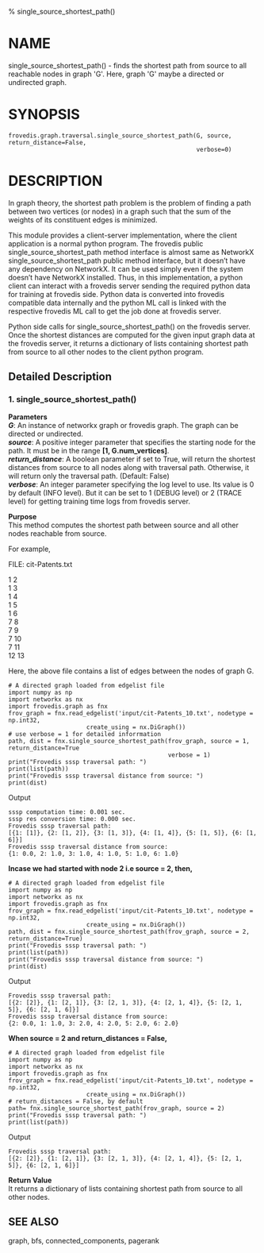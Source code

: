 % single_source_shortest_path()

# NAME  

single_source_shortest_path() - finds the shortest path from source to all reachable nodes in 
graph 'G'. Here, graph 'G' maybe a directed or undirected graph.  

# SYNOPSIS  

    frovedis.graph.traversal.single_source_shortest_path(G, source, return_distance=False, 
                                                         verbose=0)  

# DESCRIPTION  
In graph theory, the shortest path problem is the problem of finding a path between two 
vertices (or nodes) in a graph such that the sum of the weights of its constituent edges is minimized.

This module provides a client-server implementation, where the client application 
is a normal python program. The frovedis public single_source_shortest_path method interface 
is almost same as NetworkX single_source_shortest_path public method interface, but it doesn’t 
have any dependency on NetworkX. It can be used simply even if the system doesn’t have 
NetworkX installed. Thus, in this implementation, a python client can interact with a frovedis 
server sending the required python data for training at frovedis side. Python data is converted 
into frovedis compatible data internally and the python ML call is linked with the respective frovedis 
ML call to get the job done at frovedis server.  

Python side calls for single_source_shortest_path() on the frovedis server. Once the shortest distances 
are computed for the given input graph data at the frovedis server, it returns a dictionary of 
lists containing shortest path from source to all other nodes to the client python program.  

## Detailed Description  

### 1. single_source_shortest_path()  

__Parameters__  
_**G**_: An instance of networkx graph or frovedis graph. The graph can be directed or undirected.  
_**source**_: A positive integer parameter that specifies the starting node for the path. It must be 
in the range **[1, G.num_vertices]**.  
_**return_distance**_: A boolean parameter if set to True, will return the shortest distances from 
source to all nodes along with traversal path. Otherwise, it will return only the traversal path. (Default: False)  
_**verbose**_: An integer parameter specifying the log level to use. Its value is 0 by 
default (INFO level). But it can be set to 1 (DEBUG level) or 2 (TRACE level) for getting 
training time logs from frovedis server.  

__Purpose__  
This method computes the shortest path between source and all other nodes reachable from source.  

For example,  

FILE: cit-Patents.txt  

1 2  
1 3  
1 4  
1 5  
1 6  
7 8  
7 9  
7 10  
7 11  
12 13  

Here, the above file contains a list of edges between the nodes of graph G.  

    # A directed graph loaded from edgelist file
    import numpy as np
    import networkx as nx
    import frovedis.graph as fnx
    frov_graph = fnx.read_edgelist('input/cit-Patents_10.txt', nodetype = np.int32, 
                          create_using = nx.DiGraph())
    # use verbose = 1 for detailed inforrmation                      
    path, dist = fnx.single_source_shortest_path(frov_graph, source = 1, return_distance=True
                                                 verbose = 1) 
    print("Frovedis sssp traversal path: ")
    print(list(path))
    print("Frovedis sssp traversal distance from source: ")
    print(dist)

Output
    
    sssp computation time: 0.001 sec.
    sssp res conversion time: 0.000 sec.
    Frovedis sssp traversal path: 
    [{1: [1]}, {2: [1, 2]}, {3: [1, 3]}, {4: [1, 4]}, {5: [1, 5]}, {6: [1, 6]}]
    Frovedis sssp traversal distance from source: 
    {1: 0.0, 2: 1.0, 3: 1.0, 4: 1.0, 5: 1.0, 6: 1.0}

**Incase we had started with node 2 i.e source = 2, then,**

    # A directed graph loaded from edgelist file
    import numpy as np
    import networkx as nx
    import frovedis.graph as fnx
    frov_graph = fnx.read_edgelist('input/cit-Patents_10.txt', nodetype = np.int32, 
                          create_using = nx.DiGraph())
    path, dist = fnx.single_source_shortest_path(frov_graph, source = 2, return_distance=True) 
    print("Frovedis sssp traversal path: ")
    print(list(path))
    print("Frovedis sssp traversal distance from source: ")
    print(dist)

Output

    Frovedis sssp traversal path:
    [{2: [2]}, {1: [2, 1]}, {3: [2, 1, 3]}, {4: [2, 1, 4]}, {5: [2, 1, 5]}, {6: [2, 1, 6]}]
    Frovedis sssp traversal distance from source:
    {2: 0.0, 1: 1.0, 3: 2.0, 4: 2.0, 5: 2.0, 6: 2.0}
    
**When source = 2 and return_distances = False,**  

    # A directed graph loaded from edgelist file
    import numpy as np
    import networkx as nx
    import frovedis.graph as fnx
    frov_graph = fnx.read_edgelist('input/cit-Patents_10.txt', nodetype = np.int32, 
                          create_using = nx.DiGraph())
    # return_distances = False, by default
    path= fnx.single_source_shortest_path(frov_graph, source = 2) 
    print("Frovedis sssp traversal path: ")
    print(list(path))

Output

    Frovedis sssp traversal path:
    [{2: [2]}, {1: [2, 1]}, {3: [2, 1, 3]}, {4: [2, 1, 4]}, {5: [2, 1, 5]}, {6: [2, 1, 6]}]

__Return Value__  
It returns a dictionary of lists containing shortest path from source to all other nodes.  

## SEE ALSO  
graph, bfs, connected_components, pagerank  